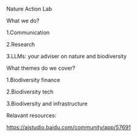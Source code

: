 Nature Action Lab

What we do?

1.Communication 

2.Research

3.LLMs: your adviser on nature and biodiversity


What themes do we cover?

1.Biodiversity finance

2.Biodiversity tech

3.Biodiversity and infrastructure


Relavant resources:

https://aistudio.baidu.com/community/app/57691 
